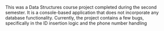 This was a Data Structures course project completed during the second semester. It is a console-based application that does not incorporate any database functionality. Currently, the project contains a few bugs, specifically in the ID insertion logic and the phone number handling